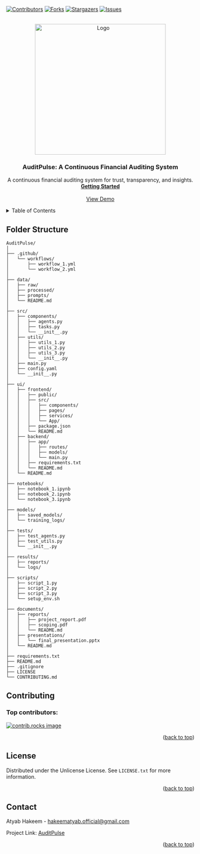 <a id="readme-top"></a>

[![Contributors][contributors-shield]][contributors-url]
[![Forks][forks-shield]][forks-url]
[![Stargazers][stars-shield]][stars-url]
[![Issues][issues-shield]][issues-url]
<!--
[![Unlicense License][license-shield]][license-url]
[![LinkedIn][linkedin-shield]][linkedin-url]
-->


<!-- PROJECT LOGO -->
<br />
<div align="center">
  <a href="[https://github.com/othneildrew/Best-README-Template](https://github.com/hakeematyab/AuditPulse)">
    <img src="https://github.com/user-attachments/assets/2c87bcb6-7cd3-4290-8a69-ad333deb60f9" alt="Logo" width="350" height="350">
  </a>

  <h3 align="center">AuditPulse: A Continuous Financial Auditing System</h3>

  <p align="center">
    A continuous financial auditing system for trust, transparency, and insights.
    <br />
    <a href=""><strong>Getting Started</strong></a>
    <br />
    <br />
    <a href="">View Demo</a>
<!--     &middot; -->
<!--     <a href="https://github.com/othneildrew/Best-README-Template/issues/new?labels=bug&template=bug-report---.md">Report Bug</a>
    &middot;
    <a href="https://github.com/othneildrew/Best-README-Template/issues/new?labels=enhancement&template=feature-request---.md">Request Feature</a> -->
  </p>
</div>

<!-- TABLE OF CONTENTS -->
<details>
  <summary>Table of Contents</summary>
<!--   <ol>
    <li>
      <a href="#about-the-project">About The Project</a>
      <ul>
        <li><a href="#built-with">Built With</a></li>
      </ul>
    </li>
    <li>
      <a href="#getting-started">Getting Started</a>
      <ul>
        <li><a href="#prerequisites">Prerequisites</a></li>
        <li><a href="#installation">Installation</a></li>
      </ul>
    </li>
    <li><a href="#usage">Usage</a></li>
    <li><a href="#roadmap">Roadmap</a></li>
    <li><a href="#contributing">Contributing</a></li>
    <li><a href="#license">License</a></li>
    <li><a href="#contact">Contact</a></li>
    <li><a href="#acknowledgments">Acknowledgments</a></li>
  </ol> -->
</details> 

<!-- FOLDER STRUCTURE -->
## Folder Structure

```
AuditPulse/
│
├── .github/
│   └── workflows/
│       ├── workflow_1.yml
│       └── workflow_2.yml
│
├── data/
│   ├── raw/
│   ├── processed/
│   ├── prompts/
│   └── README.md
│
├── src/
│   ├── components/
│   │   ├── agents.py
│   │   ├── tasks.py
│   │   └── __init__.py
│   ├── utils/
│   │   ├── utils_1.py
│   │   ├── utils_2.py
│   │   ├── utils_3.py
│   │   └── __init__.py
│   ├── main.py
│   ├── config.yaml
│   └── __init__.py
│
├── ui/
│   ├── frontend/
│   │   ├── public/
│   │   ├── src/
│   │   │   ├── components/
│   │   │   ├── pages/
│   │   │   ├── services/
│   │   │   └── App/
│   │   ├── package.json
│   │   └── README.md
│   ├── backend/
│   │   ├── app/
│   │   │   ├── routes/
│   │   │   ├── models/
│   │   │   └── main.py
│   │   ├── requirements.txt
│   │   └── README.md
│   └── README.md
│
├── notebooks/
│   ├── notebook_1.ipynb
│   ├── notebook_2.ipynb
│   └── notebook_3.ipynb
│
├── models/
│   ├── saved_models/
│   └── training_logs/
│
├── tests/
│   ├── test_agents.py
│   ├── test_utils.py
│   └── __init__.py
│
├── results/
│   ├── reports/
│   └── logs/
│
├── scripts/
│   ├── script_1.py
│   ├── script_2.py
│   ├── script_3.py
│   └── setup_env.sh
│
├── documents/
│   ├── reports/
│   │   ├── project_report.pdf
│   │   ├── scoping.pdf
│   │   └── README.md
│   ├── presentations/
│   │   └── final_presentation.pptx
│   └── README.md
│
├── requirements.txt
├── README.md
├── .gitignore
├── LICENSE
└── CONTRIBUTING.md
```


<!-- CONTRIBUTING -->
## Contributing

### Top contributors:

<a href="https://github.com/hakeematyab/AuditPulse/graphs/contributors">
  <img src="https://contrib.rocks/image?repo=hakeematyab/AuditPulse" alt="contrib.rocks image" />
</a>

<p align="right">(<a href="#readme-top">back to top</a>)</p>



<!-- LICENSE -->
## License

Distributed under the Unlicense License. See `LICENSE.txt` for more information.

<p align="right">(<a href="#readme-top">back to top</a>)</p>



<!-- CONTACT -->
## Contact

Atyab Hakeem - hakeematyab.official@gmail.com

Project Link: [AuditPulse](https://github.com/hakeematyab/AuditPulse/)

<p align="right">(<a href="#readme-top">back to top</a>)</p>



<!-- ACKNOWLEDGMENTS -->
<!-- 
## Acknowledgments

* [Choose an Open Source License](https://choosealicense.com)
* [GitHub Emoji Cheat Sheet](https://www.webpagefx.com/tools/emoji-cheat-sheet)
* [Malven's Flexbox Cheatsheet](https://flexbox.malven.co/)
* [Malven's Grid Cheatsheet](https://grid.malven.co/)
* [Img Shields](https://shields.io)
* [GitHub Pages](https://pages.github.com)
* [Font Awesome](https://fontawesome.com)
* [React Icons](https://react-icons.github.io/react-icons/search)

<p align="right">(<a href="#readme-top">back to top</a>)</p>
-->




<!-- MARKDOWN LINKS & IMAGES -->
<!-- https://www.markdownguide.org/basic-syntax/#reference-style-links -->
[contributors-shield]: https://img.shields.io/github/contributors/hakeematyab/AuditPulse.svg?style=for-the-badge
[contributors-url]: https://github.com/hakeematyab/AuditPulse/graphs/contributors
[forks-shield]: https://img.shields.io/github/forks/hakeematyab/AuditPulse.svg?style=for-the-badge
[forks-url]: https://github.com/hakeematyab/AuditPulse/network/members
[stars-shield]: https://img.shields.io/github/stars/hakeematyab/AuditPulse.svg?style=for-the-badge
[stars-url]: https://github.com/hakeematyab/AuditPulse/stargazers
[issues-shield]: https://img.shields.io/github/issues/hakeematyab/AuditPulse.svg?style=for-the-badge
[issues-url]: https://github.com/hakeematyab/AuditPulse/issues
[license-shield]: https://img.shields.io/github/license/hakeematyab/AuditPulse.svg?style=for-the-badge
[license-url]: https://github.com/othneildrew/Best-README-Template/blob/master/LICENSE.txt
[linkedin-shield]: https://img.shields.io/badge/-LinkedIn-black.svg?style=for-the-badge&logo=linkedin&colorB=555
[linkedin-url]: https://linkedin.com/in/othneildrew
[product-screenshot]: images/screenshot.png
[Next.js]: https://img.shields.io/badge/next.js-000000?style=for-the-badge&logo=nextdotjs&logoColor=white
[Next-url]: https://nextjs.org/
[React.js]: https://img.shields.io/badge/React-20232A?style=for-the-badge&logo=react&logoColor=61DAFB
[React-url]: https://reactjs.org/
[Vue.js]: https://img.shields.io/badge/Vue.js-35495E?style=for-the-badge&logo=vuedotjs&logoColor=4FC08D
[Vue-url]: https://vuejs.org/
[Angular.io]: https://img.shields.io/badge/Angular-DD0031?style=for-the-badge&logo=angular&logoColor=white
[Angular-url]: https://angular.io/
[Svelte.dev]: https://img.shields.io/badge/Svelte-4A4A55?style=for-the-badge&logo=svelte&logoColor=FF3E00
[Svelte-url]: https://svelte.dev/
[Laravel.com]: https://img.shields.io/badge/Laravel-FF2D20?style=for-the-badge&logo=laravel&logoColor=white
[Laravel-url]: https://laravel.com
[Bootstrap.com]: https://img.shields.io/badge/Bootstrap-563D7C?style=for-the-badge&logo=bootstrap&logoColor=white
[Bootstrap-url]: https://getbootstrap.com
[JQuery.com]: https://img.shields.io/badge/jQuery-0769AD?style=for-the-badge&logo=jquery&logoColor=white
[JQuery-url]: https://jquery.com 

